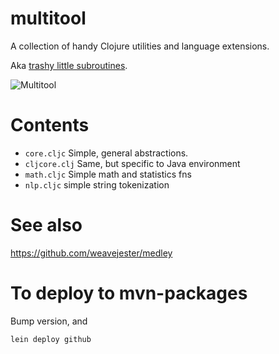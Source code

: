 # multitool

A collection of handy Clojure utilities and language extensions.

Aka [trashy little subroutines](https://github.com/chrislgarry/Apollo-11/blob/422050965990dfa8ad1ffe4ae92e793d7d1ddae5/Luminary099/LUNAR_LANDING_GUIDANCE_EQUATIONS.agc#L1375).


![Multitool](https://ae01.alicdn.com/kf/HTB1Z4FMaOLxK1Rjy0Ffq6zYdVXaA/2019-New-Design-Multi-Tools-Plier-Folding-Knife-Survival-Multitool-Outdoor-EDC-Gear-Camping-Fishing-Tool.jpg)

# Contents

- `core.cljc`
 Simple, general abstractions. 
- `cljcore.clj`
 Same, but specific to Java environment
 - `math.cljc`
 Simple math and statistics fns
 - `nlp.cljc`
 simple string tokenization

# See also

https://github.com/weavejester/medley


# To deploy to mvn-packages

Bump version, and 

    lein deploy github
